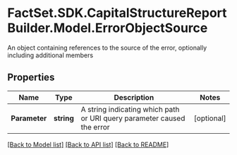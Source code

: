 # FactSet.SDK.CapitalStructureReportBuilder.Model.ErrorObjectSource
An object containing references to the source of the error, optionally including additional members

## Properties

Name | Type | Description | Notes
------------ | ------------- | ------------- | -------------
**Parameter** | **string** | A string indicating which path or URI query parameter caused the error | [optional] 

[[Back to Model list]](../README.md#documentation-for-models) [[Back to API list]](../README.md#documentation-for-api-endpoints) [[Back to README]](../README.md)

